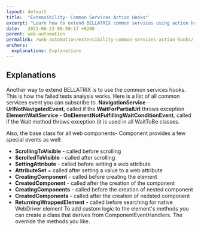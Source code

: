 ```yaml
---
layout: default
title:  "Extensibility- Common Services Action Hooks"
excerpt: "Learn how to extend BELLATRIX common services using action hooks."
date:   2021-06-23 06:50:17 +0200
parent: web-automation
permalink: /web-automation/extensibility-common-services-action-hooks/
anchors:
  explanations: Explanations
---
```

Explanations
------------
Another way to extend BELLATRIX is to use the common services hooks. This is how the failed tests analysis works. Here is a list of all common services event you can subscribe to.
**NavigationService** - **UrlNotNavigatedEvent**, called if the **WaitForPartialUrl** throws exception
**ElementWaitService** - **OnElementNotFulfillingWaitConditionEvent**, called if the Wait method throws exception (it is used in all WaitToBe classes.

Also, the base class for all web components- Component provides a few special events as well:
- **ScrollingToVisible** - called before scrolling
- **ScrolledToVisible** - called after scrolling
- **SettingAttribute** - called before setting a web attribute
- **AttributeSet** = called after setting a value to a web attribute
- **CreatingComponent** - called before creating the element
- **CreatedComponent** - called after the creation of the component
- **CreatingComponents** - called before the creation of nested component
- **CreatedComponents** - called after the creation of nedsted component
- **ReturningWrappedElement** - called before searching for native WebDriver element
To add custom logic to the element's methods you can create a class that derives from ComponentEventHandlers. The override the methods you like.
